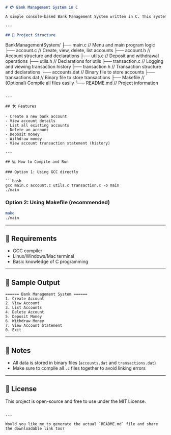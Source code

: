 ```markdown
# 💳 Bank Management System in C

A simple console-based Bank Management System written in C. This system allows users to create accounts, manage transactions, and view account statements. It uses binary file handling for data persistence.

---

## 📁 Project Structure

```

BankManagementSystem/
├── main.c              // Menu and main program logic
├── account.c           // Create, view, delete, list accounts
├── account.h           // Account structure and declarations
├── utils.c             // Deposit and withdrawal operations
├── utils.h             // Declarations for utils
├── transaction.c       // Logging and viewing transaction history
├── transaction.h       // Transaction structure and declarations
├── accounts.dat        // Binary file to store accounts
├── transactions.dat    // Binary file to store transactions
├── Makefile            // (Optional) Compile all files easily
└── README.md           // Project information

````

---

## 🛠 Features

- Create a new bank account
- View account details
- List all existing accounts
- Delete an account
- Deposit money
- Withdraw money
- View account transaction statement (history)

---

## 💻 How to Compile and Run

### Option 1: Using GCC directly

```bash
gcc main.c account.c utils.c transaction.c -o main
./main
````

### Option 2: Using Makefile (recommended)

```bash
make
./main
```

---

## 🔧 Requirements

* GCC compiler
* Linux/Windows/Mac terminal
* Basic knowledge of C programming

---

## 🧪 Sample Output

```
====== Bank Management System ======
1. Create Account
2. View Account
3. List Accounts
4. Delete Account
5. Deposit Money
6. Withdraw Money
7. View Account Statement
0. Exit
```

---

## 📌 Notes

* All data is stored in binary files (`accounts.dat` and `transactions.dat`)
* Make sure to compile all `.c` files together to avoid linking errors

---

## 📑 License

This project is open-source and free to use under the MIT License.

```

---

Would you like me to generate the actual `README.md` file and share the downloadable link too?
```
